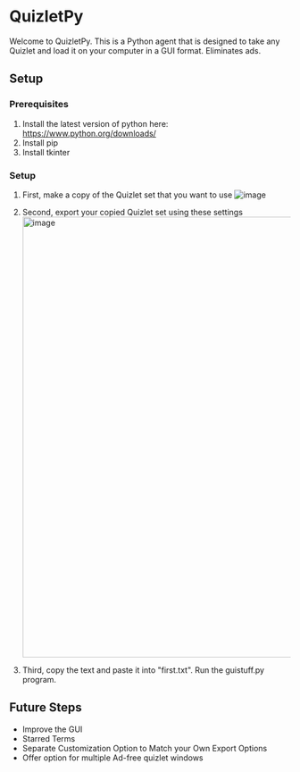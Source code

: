 # QuizletPy

Welcome to QuizletPy.  This is a Python agent that is designed to take any Quizlet and load it on your computer in a GUI format.  Eliminates ads.

## Setup

### Prerequisites
1. Install the latest version of python here: https://www.python.org/downloads/
2. Install pip
3. Install tkinter

### Setup
1. First, make a copy of the Quizlet set that you want to use
  ![image](https://github.com/user-attachments/assets/d360b680-0edb-4e50-9a77-6465417ab0bd)

2. Second, export your copied Quizlet set using these settings
	<img width="789" alt="image" src="https://github.com/user-attachments/assets/002d5e98-fe4f-417c-89e7-f9394988c20e">

3. Third, copy the text and paste it into "first.txt".  Run the guistuff.py program.

## Future Steps
- Improve the GUI
- Starred Terms
- Separate Customization Option to Match your Own Export Options
- Offer option for multiple Ad-free quizlet windows
